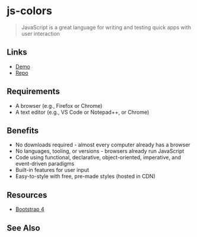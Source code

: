 # js-colors

> JavaScript is a great language for writing and testing quick apps with user interaction

## Links

- [Demo](https://charles-hoot.github.io/web-apps-js-colors/)
- [Repo](https://github.com/charles-hoot/web-apps-js-colors)

## Requirements

- A browser (e.g., Firefox or Chrome)
- A text editor (e.g., VS Code or Notepad++, or Chrome)

## Benefits

- No downloads required - almost every computer already has a browser
- No languages, tooling, or versions - browsers already run JavaScript
- Code using functional, declarative, object-oriented, imperative, and event-driven paradigms
- Built-in features for user input
- Easy-to-style with free, pre-made styles (hosted in CDN)

## Resources

- [Bootstrap 4](https://getbootstrap.com/docs/4.3/getting-started/introduction/)

## See Also


